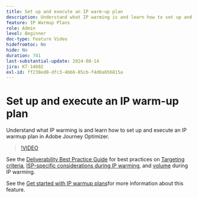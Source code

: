 ```yaml
---
title: Set up and execute an IP warm-up plan
description: Understand what IP warming is and learn how to set up and execute an IP warmup plan in Adobe Journey Optimizer.
feature: IP Warmup Plans
role: Admin
level: Beginner
doc-type: Feature Video
hidefromtoc: No
hide: No
duration: 741
last-substantial-update: 2024-08-14
jira: KT-14602
exl-id: ff238ed8-dfc3-4b66-85cb-f4d8a656815a
---
```

# Set up and execute an IP warm-up plan

Understand what IP warming is and learn how to set up and execute an IP warmup plan in Adobe Journey Optimizer.

>[!VIDEO](https://video.tv.adobe.com/v/3432637/?learn=on)

See the [Deliverability Best Practice Guide](https://experienceleague.adobe.com/en/docs/deliverability-learn/deliverability-best-practice-guide/introduction) for best practices on [Targeting criteria](https://experienceleague.adobe.com/en/docs/deliverability-learn/deliverability-best-practice-guide/transition-process/targeting-criteria), [ISP-specific considerations during IP warming](https://experienceleague.adobe.com/en/docs/deliverability-learn/deliverability-best-practice-guide/transition-process/isp-specific-considerations-during-ip-warming), and [volume](https://experienceleague.adobe.com/en/docs/deliverability-learn/deliverability-best-practice-guide/transition-process/volume) during IP warming.

See the [Get started with IP warmup plans](https://experienceleague.adobe.com/en/docs/journey-optimizer/using/configuration/implement-ip-warmup-plan/ip-warmup-gs)for more information about this feature.
